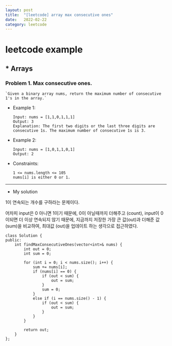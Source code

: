 ```yaml
---
layout: post
title:  "[leetcode] array max consecutive ones"
date:   2022-02-22
category: leetcode
---
```


# leetcode example

## * Arrays

### **Problem 1. Max consecutive ones.**
    `Given a binary array nums, return the maximum number of consecutive 1's in the array.`

* Example 1:
    ```
    Input: nums = [1,1,0,1,1,1]
    Output: 3
    Explanation: The first two digits or the last three digits are consecutive 1s. The maximum number of consecutive 1s is 3.
    ```

* Example 2:
    ```
    Input: nums = [1,0,1,1,0,1]
    Output: 2
    ```

* Constraints:
    ```
    1 <= nums.length <= 105
    nums[i] is either 0 or 1.
    ```

---
* My solution

1이 연속되는 개수를 구하라는 문제이다.

어차피 input은 0 아니면 1이기 때문에, 0이 아닐때까지 더해주고 (count), input이 0이되면 더 이상 연속되지 않기 때문에, 지금까지 저장한 가장 큰 값(out)과 더해준 값(sum)을 비교하여, 최대값 (out)을 업데이트 하는 생각으로 접근하였다.

```
class Solution {
public:
    int findMaxConsecutiveOnes(vector<int>& nums) {
        int out = 0;
        int sum = 0;
        
        for (int i = 0; i < nums.size(); i++) {
            sum += nums[i];
            if (nums[i] == 0) {
                if (out < sum) {
                    out = sum;
                }
                sum = 0;
            }
            else if (i == nums.size() - 1) {
                if (out < sum) {
                    out = sum;
                }
            }
        }
        
        return out;
    }
};
```

